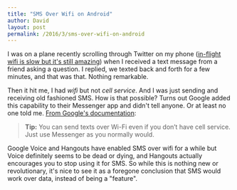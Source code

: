 ```yaml
---
title: "SMS Over Wifi on Android"
author: David
layout: post
permalink: /2016/3/sms-over-wifi-on-android
---
```

I was on a plane recently scrolling through Twitter on my phone ([in-flight wifi is slow but it's still amazing](https://www.youtube.com/watch?v=q8LaT5Iiwo4)) when I received a text message from a friend asking a question. I replied, we texted back and forth for a few minutes, and that was that. Nothing remarkable.

Then it hit me, I had _wifi_ but not _cell service_. And I was just sending and receiving old fashioned SMS. How is that possible? Turns out Google added this capability to their Messenger app and didn't tell anyone. Or at least no one told me. [From Google's documentation](https://support.google.com/fi/answer/6205096?hl=en):

>**Tip:** You can send texts over Wi-Fi even if you don’t have cell service. Just use Messenger as you normally would.

Google Voice and Hangouts have enabled SMS over wifi for a while but Voice definitely seems to be dead or dying, and Hangouts actually encourages you to stop using it for SMS. So while this is nothing new or revolutionary, it's nice to see it as a foregone conclusion that SMS would work over data, instead of being a "feature".
